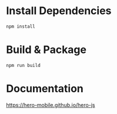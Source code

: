# Install Dependencies
`npm install`

# Build & Package
`npm run build`

# Documentation
https://hero-mobile.github.io/hero-js
